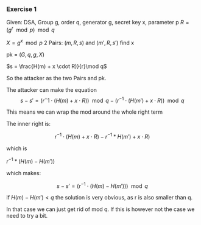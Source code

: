 ### Exercise 1

Given: DSA, Group g, order q, generator g, secret key x, parameter p
$R=(g^r \mod{p}) \mod{q}$

$X = g^x \mod{p}$
2 Pairs: $(m,R, s)$ and $(m', R, s')$ find x

pk = $(G,q,g,X)$

$s = \frac{H(m) + x \cdot R)}{r}\mod q$

So the attacker as the two Pairs and pk.

The attacker can make the equation
$$ s - s' = (r^-1 \cdot (H(m) + x\cdot R))\mod q - (r^{-1} \cdot (H(m') + x\cdot R))\mod q $$

This means we can wrap the mod around the whole right term

The inner right is:

$$ r^{-1} \cdot (H(m) + x \cdot R) - r^{-1} * H(m') + x \cdot R) $$

which is

$r^{-1} * (H(m) - H(m'))$

which makes:

$$ s- s' = (r^{-1} \cdot (H(m) - H(m'))) \mod q $$

if $H(m) - H(m') < q$ the solution is very obvious, as r is also smaller than q.

In that case we can just get rid of mod q. If this is however not the case we need to try a bit.
